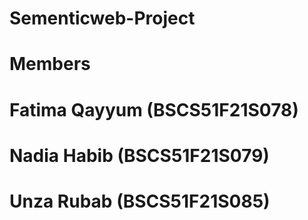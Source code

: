# Sementicweb-Project
# Members
# Fatima Qayyum (BSCS51F21S078)
# Nadia Habib (BSCS51F21S079)
# Unza Rubab (BSCS51F21S085)
